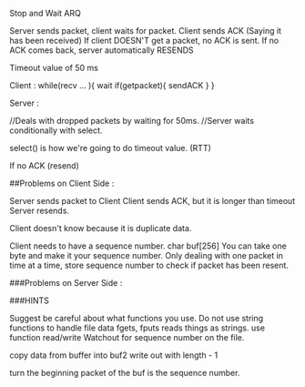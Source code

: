 Stop and Wait ARQ

Server sends packet, client waits for packet.
Client sends ACK (Saying it has been received)
If client DOESN'T get a packet, no ACK is sent.
If no ACK comes back, server automatically RESENDS

Timeout value of 50 ms

Client :
while(recv ... ){
wait
if(getpacket){
sendACK
}
}

Server :

//Deals with dropped packets by waiting for 50ms.
//Server waits conditionally with select.

select() is how we're going to do timeout value. (RTT)

If no ACK (resend)

##Problems on Client Side :

Server sends packet to Client
Client sends ACK, but it is longer than timeout
Server resends.

Client doesn't know because it is duplicate data.

Client needs to have a sequence number.
char buf[256]
You can take one byte and make it your sequence number.
Only dealing with one packet in time at a time, store sequence number to check if packet has been resent.

###Problems on Server Side :

###HINTS

Suggest be careful about what functions you use.
Do not use string functions to handle file data
fgets, fputs reads things as strings.
use function read/write
Watchout for sequence number on the file.

copy data from buffer into buf2 write out with length - 1

turn the beginning packet of the buf is the sequence number.
